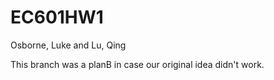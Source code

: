 # EC601HW1

Osborne, Luke and Lu, Qing

This branch was a planB in case our original idea didn't work.
